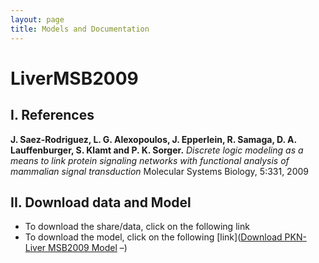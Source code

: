 ```yaml
---
layout: page
title: Models and Documentation
---
```


# LiverMSB2009

## I. References
**J. Saez-Rodriguez, L. G. Alexopoulos, J. Epperlein, R. Samaga, D. A. Lauffenburger, S. Klamt and P. K. Sorger.** *Discrete logic modeling as a means to link protein signaling networks with functional analysis of mammalian signal transduction* Molecular Systems Biology, 5:331, 2009

## II. Download data and Model
* To download the share/data, click on the following link
* To download the model, click on the following [link](<a href="/public/PKN-LiverMSB2009.sif.txt" download>Download PKN-Liver MSB2009 Model</a> –)
